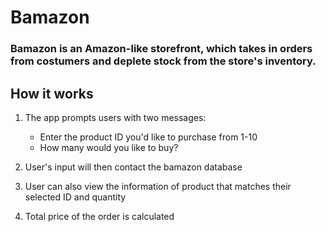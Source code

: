 # Bamazon

### Bamazon is an Amazon-like storefront, which takes in orders from costumers and deplete stock from the store's inventory.

## How it works

1. The app prompts users with two messages:

   - Enter the product ID you'd like to purchase from 1-10
   - How many would you like to buy?

2. User's input will then contact the bamazon database
3. User can also view the information of product that matches their selected ID and quantity
4. Total price of the order is calculated
